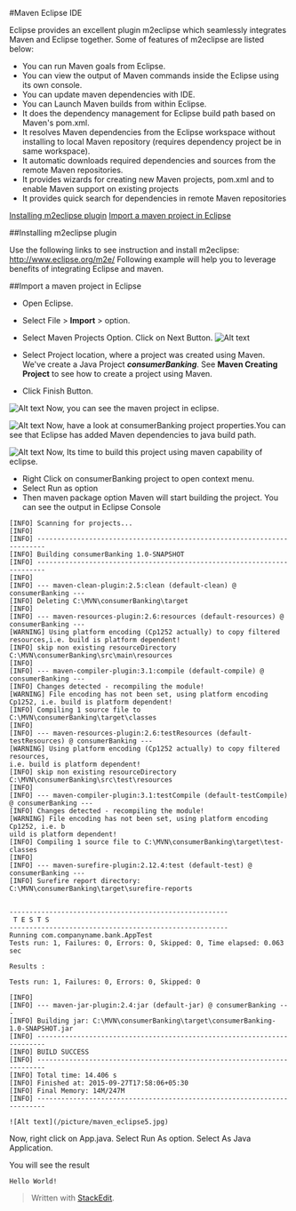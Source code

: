 
#Maven Eclipse IDE 

Eclipse provides an excellent plugin m2eclipse which seamlessly integrates Maven and Eclipse together. Some of features of m2eclipse are listed below:   

- You can run Maven goals from Eclipse.
- You can view the output of Maven commands inside the Eclipse using its own console.
- You can update maven dependencies with IDE.
- You can Launch Maven builds from within Eclipse.
- It does the dependency management for Eclipse build path based on Maven's pom.xml.
- It resolves Maven dependencies from the Eclipse workspace without installing to local Maven repository (requires dependency project be in same workspace).
- It automatic downloads required dependencies and sources from the remote Maven repositories.
- It provides wizards for creating new Maven projects, pom.xml and to enable Maven support on existing projects
- It provides quick search for dependencies in remote Maven repositories



 [<i class="icon-file"></i>Installing m2eclipse plugin](#installing-m2eclipse-plugin)
  [<i class="icon-file"></i>Import a maven project in Eclipse](#import-a-maven-project-in-Eclipse)


##Installing m2eclipse plugin

Use the following links to see instruction and install m2eclipse:  http://www.eclipse.org/m2e/
Following example will help you to leverage benefits of integrating Eclipse and maven.


##Import a maven project in Eclipse
- Open Eclipse.  
- Select File > **Import** > option.  
- Select Maven Projects Option. Click on Next Button.
 ![Alt text](/picture/maven_eclipse1.jpg)

- Select Project location, where a project was created using Maven. We've create a Java Project ***consumerBanking***. See **Maven Creating Project** to see how to create a project using Maven.  
- Click Finish Button.

 ![Alt text](/picture/maven_eclipse2.jpg)
 Now, you can see the maven project in eclipse.

  ![Alt text](/picture/maven_eclipse3.jpg)
Now, have a look at consumerBanking project properties.You can see that Eclipse has added Maven dependencies to java build path.

   ![Alt text](/picture/maven_eclipse4.jpg)
Now, Its time to build this project using maven capability of eclipse.
- Right Click on consumerBanking project to open context menu.
- Select Run as option
- Then maven package option
Maven will start building the project. You can see the output in Eclipse Console

```
[INFO] Scanning for projects...
[INFO]
[INFO] ------------------------------------------------------------------------
[INFO] Building consumerBanking 1.0-SNAPSHOT
[INFO] ------------------------------------------------------------------------
[INFO]
[INFO] --- maven-clean-plugin:2.5:clean (default-clean) @ consumerBanking ---
[INFO] Deleting C:\MVN\consumerBanking\target
[INFO]
[INFO] --- maven-resources-plugin:2.6:resources (default-resources) @ consumerBanking ---
[WARNING] Using platform encoding (Cp1252 actually) to copy filtered resources,i.e. build is platform dependent!
[INFO] skip non existing resourceDirectory C:\MVN\consumerBanking\src\main\resources
[INFO]
[INFO] --- maven-compiler-plugin:3.1:compile (default-compile) @ consumerBanking ---
[INFO] Changes detected - recompiling the module!
[WARNING] File encoding has not been set, using platform encoding Cp1252, i.e. build is platform dependent!
[INFO] Compiling 1 source file to C:\MVN\consumerBanking\target\classes
[INFO]
[INFO] --- maven-resources-plugin:2.6:testResources (default-testResources) @ consumerBanking ---
[WARNING] Using platform encoding (Cp1252 actually) to copy filtered resources,
i.e. build is platform dependent!
[INFO] skip non existing resourceDirectory C:\MVN\consumerBanking\src\test\resources
[INFO]
[INFO] --- maven-compiler-plugin:3.1:testCompile (default-testCompile) @ consumerBanking ---
[INFO] Changes detected - recompiling the module!
[WARNING] File encoding has not been set, using platform encoding Cp1252, i.e. b
uild is platform dependent!
[INFO] Compiling 1 source file to C:\MVN\consumerBanking\target\test-classes
[INFO]
[INFO] --- maven-surefire-plugin:2.12.4:test (default-test) @ consumerBanking ---
[INFO] Surefire report directory: C:\MVN\consumerBanking\target\surefire-reports


-------------------------------------------------------
 T E S T S
-------------------------------------------------------
Running com.companyname.bank.AppTest
Tests run: 1, Failures: 0, Errors: 0, Skipped: 0, Time elapsed: 0.063 sec

Results :

Tests run: 1, Failures: 0, Errors: 0, Skipped: 0

[INFO]
[INFO] --- maven-jar-plugin:2.4:jar (default-jar) @ consumerBanking ---
[INFO] Building jar: C:\MVN\consumerBanking\target\consumerBanking-1.0-SNAPSHOT.jar
[INFO] ------------------------------------------------------------------------
[INFO] BUILD SUCCESS
[INFO] ------------------------------------------------------------------------
[INFO] Total time: 14.406 s
[INFO] Finished at: 2015-09-27T17:58:06+05:30
[INFO] Final Memory: 14M/247M
[INFO] ------------------------------------------------------------------------
```


    ![Alt text](/picture/maven_eclipse5.jpg)

Now, right click on App.java. Select Run As option. Select As Java Application.

You will see the result
```
Hello World!
```
> Written with [StackEdit](https://stackedit.io/).
